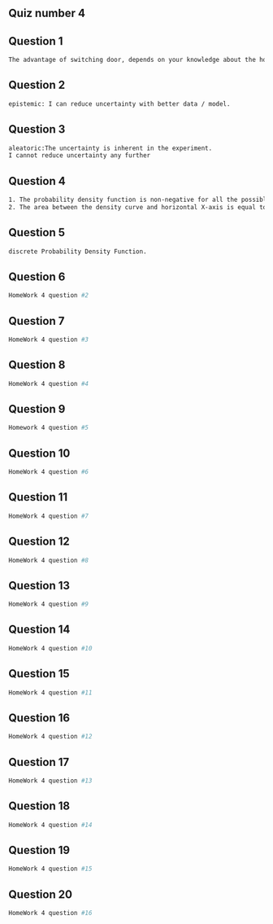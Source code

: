 ## Quiz number 4

## Question 1

```bash
The advantage of switching door, depends on your knowledge about the host’s decision.
```

## Question 2

```bash
epistemic: I can reduce uncertainty with better data / model.
```

## Question 3

```bash
aleatoric:The uncertainty is inherent in the experiment.
I cannot reduce uncertainty any further
```

## Question 4

```bash
1. The probability density function is non-negative for all the possible values.
2. The area between the density curve and horizontal X-axis is equal to 1.
```

## Question 5

```bash
discrete Probability Density Function.
```

## Question 6

```bash
HomeWork 4 question #2
```

## Question 7

```bash
HomeWork 4 question #3
```

## Question 8

```bash
HomeWork 4 question #4
```

## Question 9

```bash
Homework 4 question #5
```

## Question 10

```bash
HomeWork 4 question #6
```

## Question 11

```bash
HomeWork 4 question #7
```

## Question 12

```bash
HomeWork 4 question #8
```

## Question 13

```bash
HomeWork 4 question #9
```

## Question 14

```bash
HomeWork 4 question #10
```

## Question 15

```bash
HomeWork 4 question #11
```

## Question 16

```bash
HomeWork 4 question #12
```

## Question 17

```bash
HomeWork 4 question #13
```

## Question 18

```bash
HomeWork 4 question #14
```

## Question 19

```bash
HomeWork 4 question #15
```

## Question 20

```bash
HomeWork 4 question #16
```
